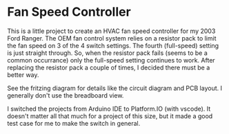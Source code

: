 # Fan Speed Controller
This is a little project to create an HVAC fan speed controller for my 2003 Ford Ranger. The OEM fan control system relies on a resistor pack to limit the fan speed on 3 of the 4 switch settings. The fourth (full-speed) setting is just straight through. So, when the resistor pack fails (seems to be a common occurrance) only the full-speed setting continues to work. After replacing the resistor pack a couple of times, I decided there must be a better way.

See the fritzing diagram for details like the circuit diagram and PCB layout. I generally don't use the breadboard view.

I switched the projects from Arduino IDE to Platform.IO (with vscode). It doesn't matter all that much for a project of this size, but it made a good test case for me to make the switch in general.